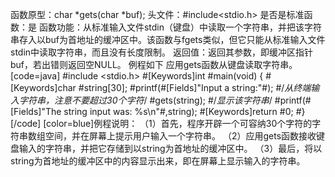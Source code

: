 函数原型：char *gets(char *buf);
头文件：#include<stdio.h>
是否是标准函数：是
函数功能：从标准输入文件stdin（键盘）中读取一个字符串，并把该字符串存入以buf为首地址的缓冲区中。该函数与fgets类似，但它只能从标准输入文件stdin中读取字符串，而且没有长度限制。
返回值：返回其参数，即缓冲区指针buf，若出错则返回空NULL。
例程如下 应用gets函数从键盘读取字符串。
[code=java]
#include <stdio.h> 
#[Keywords]int #main(void) 
{ 
   #[Keywords]char #string[30];
   #printf(#[Fields]"Input a string:"#);
   #/*从终端输入字符串，注意不要超过30个字符*/
   #gets(string);
   #/*显示该字符串*/
   #printf(#[Fields]"The string input was: %s\n"#,string);
   #[Keywords]return #0; 
#}
[/code]
[color=blue]例程说明：
（1）首先，程序开辟一个可容纳30个字符的字符串数组空间，并在屏幕上提示用户输入一个字符串。
（2）应用gets函数接收键盘输入的字符串，并把它存储到以string为首地址的缓冲区中。
（3）最后，将以string为首地址的缓冲区中的内容显示出来，即在屏幕上显示输入的字符串。